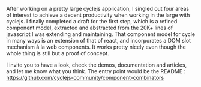 After working on a pretty large cyclejs application, I singled out four areas of interest to 
achieve a decent productivity when working in the large with cyclejs. I finally completed a draft 
for the first step, which is a refined component model, extracted and abstracted from the 20K+ 
lines of javascript I was extending and maintaining. That component model for cycle in many ways is
 an extension of that of react, and incorporates a DOM slot mechanism à la web components. It works 
pretty nicely even though the whole thing is still but a proof of concept. 

I invite you to have a look, check the demos, documentation and articles, and let me know what you 
 think. The entry point would be the README : https://github.com/cyclejs-community/component-combinators
